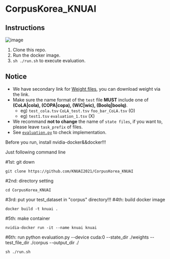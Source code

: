 # CorpusKorea_KNUAI

## Instructions
![image](https://user-images.githubusercontent.com/31720981/140687490-9adafed7-f08a-40c2-91a6-51b85a464bb2.png)
1. Clone this repo.
2. Run the docker image.
3. `sh ./run.sh` to execute evaluation.

## Notice
- We have secondary link for [Weight files](https://drive.google.com/drive/folders/1P8H6tUI0uEV3wK9ZM_NIvhHYsn8c600s?usp=sharing), you can download weight via the link.
- Make sure the name format of the `test` file **MUST** include one of **(CoLA|cola), (COPA|copa), (WiC|wic), (Boolq|boolq)**.
  - eg) `test_cola.tsv` `CoLA_test.tsv` `foo_bar_CoLA.tsv` (O)
  - eg) `test1.tsv` `evaluation_1.tsv` (X)
- We recommand **not to change** the name of `state files`, if you want to, please leave `task_prefix` of files.
- See [`evaluation.py`](https://github.com/KNUAI2021/CorpusKorea_KNUAI/blob/main/evaluation.py#L373) to check implementation.

Before you run, install nvidia-docker&&docker!!!

Just following command line

#1st: git down
```
git clone https://github.com/KNUAI2021/CorpusKorea_KNUAI
```
#2nd: directory setting
```
cd CorpusKorea_KNUAI
```
#3rd: put your test_dataset in "corpus" directory!!!
#4th: build docker image
```
docker build -t knuai .
```
#5th: make container
```
nvidia-docker run -it --name knuai knuai
```
#6th: run python evaluation.py --device cuda:0 --state_dir ./weights --test_file_dir ./corpus --output_dir ./
```
sh ./run.sh
```
